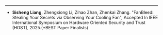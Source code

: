 ---
* <strong>Sisheng Liang</strong>, Zhengxiong Li, Zihao Zhan, Zhenkai Zhang. "FanBleed: Stealing Your Secrets via Observing Your Cooling Fan", Accepted In IEEE International Symposium on Hardware Oriented Security and Trust (HOST), 2025.(*BEST Paper Finalists)








